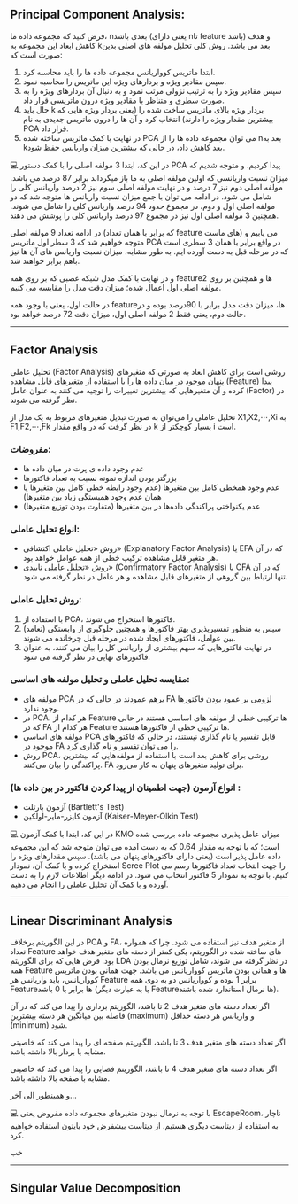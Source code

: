 ## Principal Component Analysis:

فرض کنید که مجموعه داده ما، nبعدی باشد (یعنی دارای nتا feature باشد) و هدف کاهش ابعاد این مجموعه به kبعد می باشد. روش کلی تحلیل مولفه های اصلی بدین صورت است که:

1. ابتدا ماتریس کوواریانس مجموعه داده ها را باید محاسبه کرد.
2. سپس مقادیر ویژه و بردارهای ویژه این ماتریس را محاسبه نمود.
3. سپس مقادیر ویژه را به ترتیب نزولی مرتب نمود و به دنبال آن بردارهای ویژه را به صورت سطری و متناظر با مقادیر ویژه درون ماتریسی قرار داد.
4. حال باید k بردار ویژه بالای ماتریس ساخت شده را (یعنی بردار ویژه هایی که بیشترین مقدار ویژه را دارند) انتخاب کرد و آن ها را درون ماتریس جدیدی به نام PCA قرار داد.
5. در نهایت با کمک ماتریس ساخته شده PCA می توان مجموعه داده ها را از nبعد به kبعد کاهش داد، در حالی که بیشترین میزان واریانس حفظ شود.


💻 در این کد، ابتدا 3 مولفه اصلی را با کمک دستور PCA پیدا کردیم. و متوجه شدیم که میزان نسبت واریانسی که اولین مولفه اصلی به ما باز میگرداند برابر 87 درصد می باشد.
مولفه اصلی دوم نیز 7 درصد و در نهایت مولفه اصلی سوم نیز 2 درصد واریانس کلی را شامل می شود. در ادامه می توان با جمع میزان نسبت واریانس ها متوجه شد که
دو مولفه اصلی اول و دوم، در مجموع حدود 94 درصد واریانس کلی را شامل می شوند. همچنین 3 مولفه اصلی اول نیز در مجموع 97 درصد واریانس کلی را پوشش می دهند.

در ادامه تعداد 9 مولفه اصلی (که برابر با همان تعداد feature های ماست) می یابیم و متوجه خواهیم شد که 3 سطر اول ماتریس PCA در واقع برابر با همان 3 سطری است که در
مرحله قبل به دست آورده ایم. به طور مشابه، میزان نسبت واریانس های آن ها نیز باهم برابر خواهند شد.

و در نهایت با کمک مدل شبکه عصبی که بر روی همه featureها و همچنین بر روی 2 مولفه اصلی اول اعمال شده؛ میزان دقت مدل را مقایسه می کنیم.

در حالت اول، یعنی با وجود همه featureها، میزان دقت مدل برابر با 90درصد بوده و در حالت دوم، یعنی فقط 2 مولفه اصلی اول، میزان دقت 72 درصد خواهد بود.

----

## Factor Analysis


تحلیل عاملی (Factor Analysis) روشی است برای کاهش ابعاد به صورتی که متغیرهای پنهان موجود در میان داده ها را با استفاده از متغیرهای قابل مشاهده (Feature)
پیدا کرده و آن متغیرهایی که بیشترین تغییرات را توجیه می کنند به عنوان عامل (Factor) در نظر گرفته می شوند.

تحلیل عاملی را می‌توان به صورت تبدیل متغیرهای مربوط به یک مدل از X1,X2,⋯,Xi به F1,F2,⋯,Fk در نظر گرفت که در واقع مقدار k بسیار کوچکتر از ‌i است.
### مفروضات:
+ عدم وجود داده ی پرت در میان داده ها
+ بزرگتر بودن اندازه نمونه نسبت به تعداد فاکتورها
+ عدم وجود همخطی کامل بین متغیرها (عدم وجود رابطه خطی کامل بین متغیرها یا همان عدم وجود همبستگی زیاد بین متغیرها)
+ عدم یکنواختی پراکندگی داده‌ها در بین متغیرها (متفاوت بودن توزیع متغیرها)

### انواع تحلیل عاملی:
+ روش «تحلیل عاملی اکتشافی» (Explanatory Factor Analysis) یا EFA که در آن هر متغیر قابل مشاهده ترکیب خطی از همه عوامل خواهد بود.
+ روش «تحلیل عاملی تاییدی» (Confirmatory Factor Analysis) یا CFA که در آن تنها ارتباط بین گروهی از متغیرهای قابل مشاهده و هر عامل در نظر گرفته می شود.

### روش تحلیل عاملی:
1. با استفاده از PCA، فاکتورها استخراج می شوند.
2. سپس به منظور تفسیرپذیری بهتر فاکتورها و همچنین جلوگیری از وابستگی (تعامد) بین عوامل، فاکتورهای ایجاد شده در مرحله قبل چرخانده می شوند.
3. در نهایت فاکتورهایی که سهم بیشتری از واریانس کل را بیان می کنند، به عنوان فاکتورهای نهایی در نظر گرفته می شود.

### مقایسه تحلیل عاملی و تحلیل مولفه های اساسی:
+ مولفه های PCA برهم عمودند در حالی که در FA لزومی بر عمود بودن فاکتورها وجود ندارد.
+ در PCA، هر کدام از Feature ها ترکیبی خطی از مولفه های اساسی هستند در حالی که در FA هر کدام از Feature ها ترکیبی خطی از فاکتورها هستند.
+ مولفه های اساسی PCA قابل تفسیر یا نام گذاری نیستند، در حالی که فاکتورهای موجود در FA را می توان تفسیر و نام گذاری کرد.
+ روش PCA، روشی برای کاهش بعد است با استفاده از مولفه‌هایی که بیشترین پراکندگی را بیان می‌کنند. FA برای تولید متغیرهای پنهان به کار می‌رود.

### انواع آزمون (جهت اطمینان از پیدا کردن فاکتور در بین داده ها) :
+ آزمون بارتلت (Bartlett's Test)
+ آزمون کایزر-مایر-اولکین (Kaiser-Meyer-Olkin Test)

💻 در این کد، ابتدا با کمک آزمون KMO میزان عامل پذیری مجموعه داده بررسی شده است؛ که با توجه به مقدار 0.64 که به دست آمده می توان متوجه شد که این مجموعه داده
عامل پذیر است (یعنی دارای فاکتورهای پنهان می باشد).
سپس مقدارهای ویژه را استخراج کرده و با کمک آن، نمودار Scree Plot را جهت انتخاب تعداد فاکتورها رسم می کنیم. با توجه به نمودار 5 فاکتور انتخاب می شود.
در ادامه دیگر اطلاعات لازم را به دست آورده و با کمک آن تحلیل عاملی را انجام می دهیم.

----

## Linear Discriminant Analysis

در این الگوریتم برخلاف PCA و FA، از متغیر هدف نیز استفاده می شود.
چرا که همواره تعداد Feature های ساخته شده در الگوریتم، یکی کمتر از دسته های متغیر هدف خواهد بود.
فرض هایی که برای الگوریتم LDA در نظر گرفته می شوند، شامل توزیع نرمال بودن همه Feature ها و همانی بودن ماتریس کوواریانس می باشد.
جهت همانی بودن ماتریس کوواریانس، باید واریانس هر Feature برابر 1 بوده و کوواریانس دو به دوی همه Featureها برابر با 0 باشد (یا به عبارت دیگر Featureها
نرمال استاندارد شده باشند).

اگر تعداد دسته های متغیر هدف 2 تا باشد، الگوریتم برداری را پیدا می کند که در آن فاصله بین میانگین هر دسته بیشترین (maximum) و واریانس هر دسته حداقل (minimum)
شود.

اگر تعداد دسته های متغیر هدف 3 تا باشد، الگوریتم صفحه ای را پیدا می کند که خاصیتی مشابه با بردار بالا داشته باشد.

اگر تعداد دسته های متغیر هدف 4 تا باشد، الگوریتم فضایی را پیدا می کند که خاصیتی مشابه با صفحه بالا داشته باشد.

و همینطور الی آخر...

💻 با توجه به نرمال نبودن متغیرهای مجموعه داده مفروض یعنی EscapeRoom، ناچار به استفاده از دیتاست دیگری هستیم. از دیتاست پیشفرض خود پایتون استفاده خواهیم کرد.

خب

----

## Singular Value Decomposition
